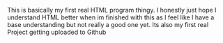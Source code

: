 This is basically my first real HTML program thingy.
I honestly just hope I understand HTML better when im finished with this as I feel like I have a base understanding but not really a good one yet. Its also my first real Project getting uploaded to Github